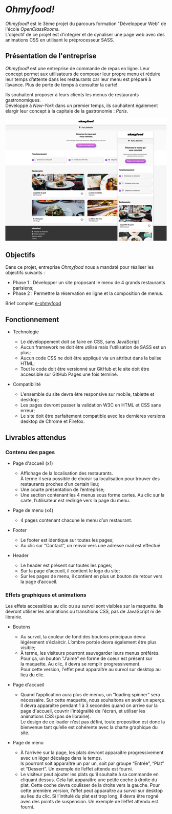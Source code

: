 # *Ohmyfood!*

*Ohmyfood!* est le 3ème projet du parcours formation "Développeur Web" de l'école *OpenClassRooms*.  
L'objectif de ce projet est d'intégrer et de dynaliser une page web avec des animations CSS en utilisant le préprocesseur SASS.

## Présentation de l'entreprise

*Ohmyfood!* est une entreprise de commande de repas en ligne. Leur concept permet aux utilisateurs de composer leur propre menu et réduire leur temps d’attente dans les restaurants car leur menu est préparé à l’avance. Plus de perte de temps à consulter la carte!

Ils souhaitent proposer à leurs clients les menus de restaurants gastronomiques.  
Développé à *New-York* dans un premier temps, ils souhaitent également élargir leur concept à la capitale de la gastronomie : *Paris*.

![image e-ohmyfood](/images/screenshot.png)

## Objectifs

Dans ce projet, entreprise *Ohmyfood* nous a mandaté pour réaliser les objectifs suivants :  

* Phase 1 : Développer un site proposant le menu de 4 grands restaurants parisiens;  
* Phase 2 : Permettre la réservation en ligne et la composition de menus.

Brief complet [e-ohmyfood](/images/Brief%20projet%20Ohmyfood!.pdf)

## Fonctionnement

* Technologie 
 
  * Le développement doit se faire en CSS, sans JavaScript
  * Aucun framework ne doit être utilisé mais l'utilisation de SASS est un plus;
  * Aucun code CSS ne doit être appliqué via un attribut dans la balise HTML;
  * Tout le code doit être versionné sur GitHub et le site doit être accessible sur GitHub Pages une fois terminé.

* Compatibilité

  * L’ensemble du site devra être responsive sur mobile, tablette et desktop;
  * Les pages devront passer la validation W3C en HTML et CSS sans erreur;
  * Le site doit être parfaitement compatible avec les dernières versions desktop de Chrome et Firefox.

## Livrables attendus

### Contenu des pages

* Page d'accueil (x1)

  * Affichage de la localisation des restaurants.   
    À terme il sera possible de choisir sa localisation pour trouver des restaurants proches d’un certain lieu;
  * Une courte présentation de l’entreprise;
  * Une section contenant les 4 menus sous forme cartes. Au clic sur la carte,
    l’utilisateur est redirigé vers la page du menu.

* Page de menu (x4)

  * 4 pages contenant chacune le menu d’un restaurant.

* Footer

  * Le footer est identique sur toutes les pages;
  * Au clic sur “Contact”, un renvoi vers une adresse mail est effectué.

* Header

  * Le header est présent sur toutes les pages;
  * Sur la page d’accueil, il contient le logo du site;
  * Sur les pages de menu, il contient en plus un bouton de retour vers la page d’accueil.
  
### Effets graphiques et animations

Les effets accessibles au clic ou au survol sont visibles sur la maquette. Ils devront utiliser
les animations ou transitions CSS, pas de JavaScript ni de librairie.

* Boutons

  * Au survol, la couleur de fond des boutons principaux devra légèrement s’éclaircir.
    L’ombre portée devra également être plus visible;
  * À terme, les visiteurs pourront sauvegarder leurs menus préférés. Pour ça, un bouton "J’aime" en forme de coeur est présent sur  
    la maquette. Au clic, il devra se remplir progressivement.  
    Pour cette version, l'effet peut apparaître au survol sur desktop au lieu du clic.

* Page d'accueil 

  * Quand l’application aura plus de menus, un “loading spinner” sera nécessaire. Sur cette maquette, nous souhaitons en avoir un aperçu.
    Il devra apparaître pendant 1 à 3 secondes quand on arrive sur la page d'accueil, couvrir l'intégralité de l'écran, et utiliser les animations CSS (pas de librairie).  
    Le design de ce loader n’est pas défini, toute proposition est donc la bienvenue tant qu’elle est cohérente avec la charte graphique du site.

* Page de menu

  * À l’arrivée sur la page, les plats devront apparaître progressivement avec un léger décalage dans le temps.  
    ls pourront soit apparaître un par un, soit par groupe “Entrée”, “Plat” et “Dessert”. Un exemple de l’effet attendu est fourni.
  * Le visiteur peut ajouter les plats qu'il souhaite à sa commande en cliquant dessus. Cela fait apparaître une petite coche à droite du plat. 
    Cette coche devra coulisser de la droite vers la gauche. Pour cette première version, l’effet peut apparaître au survol sur desktop au lieu du clic. Si l’intitulé du plat est trop long, il devra être rogné avec des points de suspension. Un exemple de l’effet attendu est fourni.
